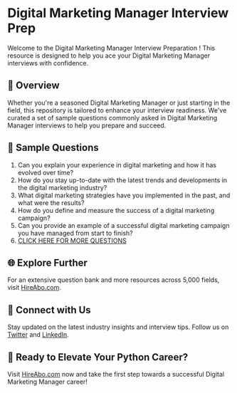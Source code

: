 # Digital Marketing Manager Interview Prep

Welcome to the Digital Marketing Manager Interview Preparation ! This resource is designed to help you ace your Digital Marketing Manager interviews with confidence.

## 🚀 Overview

Whether you're a seasoned Digital Marketing Manager or just starting in the field, this repository is tailored to enhance your interview readiness. We've curated a set of sample questions commonly asked in Digital Marketing Manager interviews to help you prepare and succeed.

## 📝 Sample Questions

1. Can you explain your experience in digital marketing and how it has evolved over time?
2. How do you stay up-to-date with the latest trends and developments in the digital marketing industry?
3. What digital marketing strategies have you implemented in the past, and what were the results?
4. How do you define and measure the success of a digital marketing campaign?
5. Can you provide an example of a successful digital marketing campaign you have managed from start to finish?
6. [CLICK HERE FOR MORE QUESTIONS](https://hireabo.com/job/8_4_4/Digital%20Marketing%20Manager)

## 🌐 Explore Further

For an extensive question bank and more resources across 5,000 fields, visit [HireAbo.com](https://www.hireabo.com).

## 📱 Connect with Us

Stay updated on the latest industry insights and interview tips. Follow us on [Twitter](https://twitter.com/hireabo) and [LinkedIn](https://www.linkedin.com/in/hire-abo-3609972a8/).

## 🚀 Ready to Elevate Your Python Career?

Visit [HireAbo.com](https://www.hireabo.com) now and take the first step towards a successful Digital Marketing Manager career!